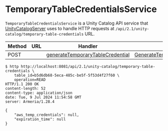 # TemporaryTableCredentialsService

`TemporaryTableCredentialsService` is a Unity Catalog API service that [UnityCatalogServer](UnityCatalogServer.md) uses to handle HTTP requests at `/api/2.1/unity-catalog/temporary-table-credentials` URL.

Method | URL | Handler | Params
-|-|-|-
 POST | | [generateTemporaryTableCredential](#generateTemporaryTableCredential) | [GenerateTemporaryTableCredential](GenerateTemporaryTableCredential.md)

```console
$ http http://localhost:8081/api/2.1/unity-catalog/temporary-table-credentials \
    table_id=b5d6db68-5eca-485c-be5f-5f53d4f27f60 \
    operation=READ
HTTP/1.1 200 OK
content-length: 52
content-type: application/json
date: Tue, 9 Jul 2024 11:54:58 GMT
server: Armeria/1.28.4

{
    "aws_temp_credentials": null,
    "expiration_time": null
}
```
